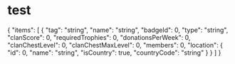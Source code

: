 # test
{
  "items": [
    {
      "tag": "string",
      "name": "string",
      "badgeId": 0,
      "type": "string",
      "clanScore": 0,
      "requiredTrophies": 0,
      "donationsPerWeek": 0,
      "clanChestLevel": 0,
      "clanChestMaxLevel": 0,
      "members": 0,
      "location": {
        "id": 0,
        "name": "string",
        "isCountry": true,
        "countryCode": "string"
      }
    }
  ]
}
